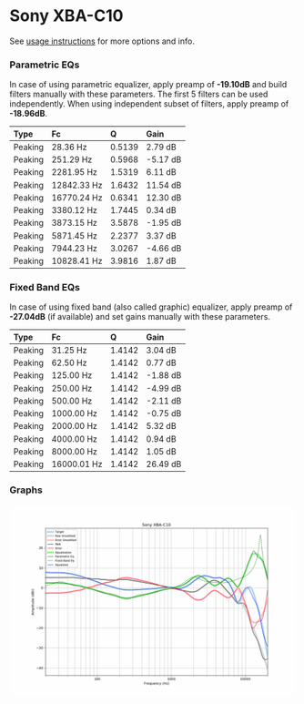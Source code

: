 # Sony XBA-C10
See [usage instructions](https://github.com/jaakkopasanen/AutoEq#usage) for more options and info.

### Parametric EQs
In case of using parametric equalizer, apply preamp of **-19.10dB** and build filters manually
with these parameters. The first 5 filters can be used independently.
When using independent subset of filters, apply preamp of **-18.96dB**.

| Type    | Fc          |      Q | Gain     |
|:--------|:------------|:-------|:---------|
| Peaking | 28.36 Hz    | 0.5139 | 2.79 dB  |
| Peaking | 251.29 Hz   | 0.5968 | -5.17 dB |
| Peaking | 2281.95 Hz  | 1.5319 | 6.11 dB  |
| Peaking | 12842.33 Hz | 1.6432 | 11.54 dB |
| Peaking | 16770.24 Hz | 0.6341 | 12.30 dB |
| Peaking | 3380.12 Hz  | 1.7445 | 0.34 dB  |
| Peaking | 3873.15 Hz  | 3.5878 | -1.95 dB |
| Peaking | 5871.45 Hz  | 2.2377 | 3.37 dB  |
| Peaking | 7944.23 Hz  | 3.0267 | -4.66 dB |
| Peaking | 10828.41 Hz | 3.9816 | 1.87 dB  |

### Fixed Band EQs
In case of using fixed band (also called graphic) equalizer, apply preamp of **-27.04dB**
(if available) and set gains manually with these parameters.

| Type    | Fc          |      Q | Gain     |
|:--------|:------------|:-------|:---------|
| Peaking | 31.25 Hz    | 1.4142 | 3.04 dB  |
| Peaking | 62.50 Hz    | 1.4142 | 0.77 dB  |
| Peaking | 125.00 Hz   | 1.4142 | -1.88 dB |
| Peaking | 250.00 Hz   | 1.4142 | -4.99 dB |
| Peaking | 500.00 Hz   | 1.4142 | -2.11 dB |
| Peaking | 1000.00 Hz  | 1.4142 | -0.75 dB |
| Peaking | 2000.00 Hz  | 1.4142 | 5.32 dB  |
| Peaking | 4000.00 Hz  | 1.4142 | 0.94 dB  |
| Peaking | 8000.00 Hz  | 1.4142 | 1.05 dB  |
| Peaking | 16000.01 Hz | 1.4142 | 26.49 dB |

### Graphs
![](./Sony%20XBA-C10.png)